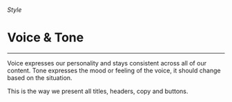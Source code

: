 <h6 class="subtitle is-5 has-text-grey has-text-weight-semibold">Style</h6><h1 class="title is-1">Voice & Tone</h1>
<hr class="is-small">
<p class="subtitle is-5 has-text-weight-semibold">
    <span class="has-text-primary has-text-weight-bold">Voice</span> expresses our personality and stays consistent across all of our content. <span class="has-text-primary has-text-weight-bold">Tone</span> expresses the mood or feeling of the voice, it should change based on the situation.
</p>


This is the way we present all titles, headers, copy and buttons.